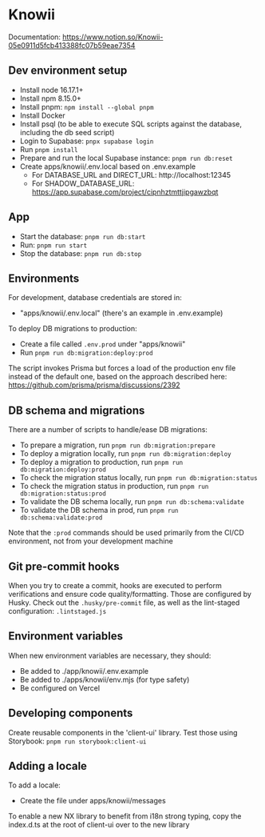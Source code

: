 # Knowii

Documentation: https://www.notion.so/Knowii-05e0911d5fcb413388fc07b59eae7354

## Dev environment setup

- Install node 16.17.1+
- Install npm 8.15.0+
- Install pnpm: `npm install --global pnpm`
- Install Docker
- Install psql (to be able to execute SQL scripts against the database, including the db seed script)
- Login to Supabase: `pnpx supabase login`
- Run `pnpm install`
- Prepare and run the local Supabase instance: `pnpm run db:reset`
- Create apps/knowii/.env.local based on .env.example
  - For DATABASE_URL and DIRECT_URL: http://localhost:12345
  - For SHADOW_DATABASE_URL: https://app.supabase.com/project/cipnhztmttjipgawzbqt

## App

- Start the database: `pnpm run db:start`
- Run: `pnpm run start`
- Stop the database: `pnpm run db:stop`

## Environments

For development, database credentials are stored in:

- "apps/knowii/.env.local" (there's an example in .env.example)

To deploy DB migrations to production:

- Create a file called `.env.prod` under "apps/knowii"
- Run `pnpm run db:migration:deploy:prod`

The script invokes Prisma but forces a load of the production env file instead of the default one, based on the approach described here: https://github.com/prisma/prisma/discussions/2392

## DB schema and migrations

There are a number of scripts to handle/ease DB migrations:

- To prepare a migration, run `pnpm run db:migration:prepare`
- To deploy a migration locally, run `pnpm run db:migration:deploy`
- To deploy a migration to production, run `pnpm run db:migration:deploy:prod`
- To check the migration status locally, run `pnpm run db:migration:status`
- To check the migration status in production, run `pnpm run db:migration:status:prod`
- To validate the DB schema locally, run `pnpm run db:schema:validate`
- To validate the DB schema in prod, run `pnpm run db:schema:validate:prod`

Note that the `:prod` commands should be used primarily from the CI/CD environment, not from your development machine

## Git pre-commit hooks

When you try to create a commit, hooks are executed to perform verifications and ensure code quality/formatting. Those are configured by Husky. Check out the `.husky/pre-commit` file, as well as the lint-staged configuration: `.lintstaged.js`

## Environment variables

When new environment variables are necessary, they should:

- Be added to ./app/knowii/.env.example
- Be added to ./apps/knowii/env.mjs (for type safety)
- Be configured on Vercel

## Developing components

Create reusable components in the 'client-ui' library. Test those using Storybook: `pnpm run storybook:client-ui`

## Adding a locale

To add a locale:

- Create the file under apps/knowii/messages

To enable a new NX library to benefit from i18n strong typing, copy the index.d.ts at the root of client-ui over to the new library
